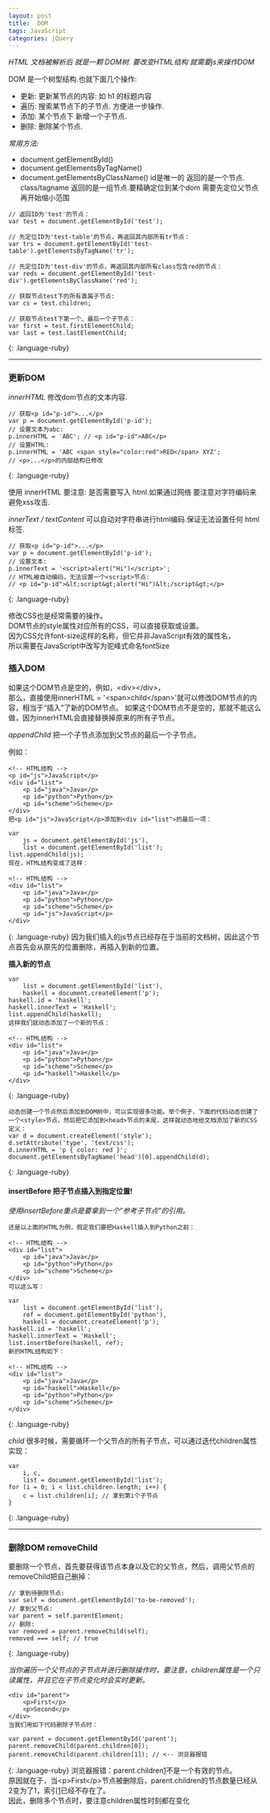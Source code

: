 ```yaml
---
layout: post
title:  DOM
tags: JavaScript
categories: jQuery
---
```


*HTML 文档被解析后 就是一颗 DOM树. 要改变HTML结构 就需要js来操作DOM*

DOM 是一个树型结构.也就下面几个操作: 
- 更新: 更新某节点的内容: 如 h1 的标题内容
- 遍历: 搜索某节点下的子节点. 方便进一步操作.
- 添加: 某个节点下 新增一个子节点.
- 删除: 删除某个节点.

*常用方法:*
- document.getElementById()
- document.getElementsByTagName()
- document.getElementsByClassName()
	id是唯一的 返回的是一个节点.
	class/tagname 返回的是一组节点.要精确定位到某个dom 需要先定位父节点再开始缩小范围


~~~
// 返回ID为'test'的节点：
var test = document.getElementById('test');

// 先定位ID为'test-table'的节点，再返回其内部所有tr节点：
var trs = document.getElementById('test-table').getElementsByTagName('tr');

// 先定位ID为'test-div'的节点，再返回其内部所有class包含red的节点：
var reds = document.getElementById('test-div').getElementsByClassName('red');

// 获取节点test下的所有直属子节点:
var cs = test.children;

// 获取节点test下第一个、最后一个子节点：
var first = test.firstElementChild;
var last = test.lastElementChild;
~~~
{: .language-ruby}





---
### 更新DOM

*innerHTML* 修改dom节点的文本内容.

~~~
// 获取<p id="p-id">...</p>
var p = document.getElementById('p-id');
// 设置文本为abc:
p.innerHTML = 'ABC'; // <p id="p-id">ABC</p>
// 设置HTML:
p.innerHTML = 'ABC <span style="color:red">RED</span> XYZ';
// <p>...</p>的内部结构已修改
~~~
{: .language-ruby}

使用 innerHTML 要注意: 是否需要写入 html.如果通过网络 要注意对字符编码来避免xss攻击.



*innerText / textContent*
可以自动对字符串进行html编码.保证无法设置任何 html标签.

~~~
// 获取<p id="p-id">...</p>
var p = document.getElementById('p-id');
// 设置文本:
p.innerText = '<script>alert("Hi")</script>';
// HTML被自动编码，无法设置一个<script>节点:
// <p id="p-id">&lt;script&gt;alert("Hi")&lt;/script&gt;</p>
~~~
{: .language-ruby}


修改CSS也是经常需要的操作。  
DOM节点的style属性对应所有的CSS，可以直接获取或设置。  
因为CSS允许font-size这样的名称，但它并非JavaScript有效的属性名，  
所以需要在JavaScript中改写为驼峰式命名fontSize



### 插入DOM
如果这个DOM节点是空的，例如，\<div\>\</div\>，  
那么，直接使用innerHTML = '\<span\>child\</span\>'就可以修改DOM节点的内容，相当于“插入”了新的DOM节点。
如果这个DOM节点不是空的，那就不能这么做，因为innerHTML会直接替换掉原来的所有子节点。  


*appendChild* 把一个子节点添加到父节点的最后一个子节点。

例如：

~~~
<!-- HTML结构 -->
<p id="js">JavaScript</p>
<div id="list">
    <p id="java">Java</p>
    <p id="python">Python</p>
    <p id="scheme">Scheme</p>
</div>
把<p id="js">JavaScript</p>添加到<div id="list">的最后一项：

var
    js = document.getElementById('js'),
    list = document.getElementById('list');
list.appendChild(js);
现在，HTML结构变成了这样：

<!-- HTML结构 -->
<div id="list">
    <p id="java">Java</p>
    <p id="python">Python</p>
    <p id="scheme">Scheme</p>
    <p id="js">JavaScript</p>
</div>
~~~
{: .language-ruby}
因为我们插入的js节点已经存在于当前的文档树，因此这个节点首先会从原先的位置删除，再插入到新的位置。



**插入新的节点**
~~~
var
    list = document.getElementById('list'),
    haskell = document.createElement('p');
haskell.id = 'haskell';
haskell.innerText = 'Haskell';
list.appendChild(haskell);
这样我们就动态添加了一个新的节点：

<!-- HTML结构 -->
<div id="list">
    <p id="java">Java</p>
    <p id="python">Python</p>
    <p id="scheme">Scheme</p>
    <p id="haskell">Haskell</p>
</div>
~~~
{: .language-ruby}




~~~
动态创建一个节点然后添加到DOM树中，可以实现很多功能。举个例子，下面的代码动态创建了一个<style>节点，然后把它添加到<head>节点的末尾，这样就动态地给文档添加了新的CSS定义：
var d = document.createElement('style');
d.setAttribute('type', 'text/css');
d.innerHTML = 'p { color: red }';
document.getElementsByTagName('head')[0].appendChild(d);
~~~
{: .language-ruby}




#### insertBefore 把子节点插入到指定位置!
*使用insertBefore重点是要拿到一个“参考子节点”的引用。*

~~~
还是以上面的HTML为例，假定我们要把Haskell插入到Python之前：

<!-- HTML结构 -->
<div id="list">
    <p id="java">Java</p>
    <p id="python">Python</p>
    <p id="scheme">Scheme</p>
</div>
可以这么写：

var
    list = document.getElementById('list'),
    ref = document.getElementById('python'),
    haskell = document.createElement('p');
haskell.id = 'haskell';
haskell.innerText = 'Haskell';
list.insertBefore(haskell, ref);
新的HTML结构如下：

<!-- HTML结构 -->
<div id="list">
    <p id="java">Java</p>
    <p id="haskell">Haskell</p>
    <p id="python">Python</p>
    <p id="scheme">Scheme</p>
</div>
~~~
{: .language-ruby}


*child*
很多时候，需要循环一个父节点的所有子节点，可以通过迭代children属性实现：


~~~
var
    i, c,
    list = document.getElementById('list');
for (i = 0; i < list.children.length; i++) {
    c = list.children[i]; // 拿到第i个子节点
}
~~~
{: .language-ruby}




---
### 删除DOM  removeChild

要删除一个节点，首先要获得该节点本身以及它的父节点，然后，调用父节点的removeChild把自己删掉：

~~~
// 拿到待删除节点:
var self = document.getElementById('to-be-removed');
// 拿到父节点:
var parent = self.parentElement;
// 删除:
var removed = parent.removeChild(self);
removed === self; // true
~~~
{: .language-ruby}


*当你遍历一个父节点的子节点并进行删除操作时，要注意，children属性是一个只读属性，并且它在子节点变化时会实时更新。*

~~~
<div id="parent">
    <p>First</p>
    <p>Second</p>
</div>
当我们用如下代码删除子节点时：

var parent = document.getElementById('parent');
parent.removeChild(parent.children[0]);
parent.removeChild(parent.children[1]); // <-- 浏览器报错
~~~
{: .language-ruby}
浏览器报错：parent.children[1]()不是一个有效的节点。  
原因就在于，当\<p\>First\</p\>节点被删除后，parent.children的节点数量已经从2变为了1，索引[1]()已经不存在了。  
因此，删除多个节点时，要注意children属性时刻都在变化























